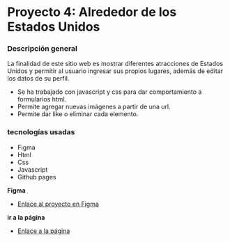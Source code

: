 # Proyecto 4: Alrededor de los Estados Unidos

### Descripción general

La finalidad de este sitio web es mostrar diferentes atracciones de Estados Unidos y permitir al usuario ingresar sus propios lugares, además de editar los datos de su perfil.
- Se ha trabajado con javascript y css para dar comportamiento a formularios html.
- Permite agregar nuevas imágenes a partir de una url.
- Permite dar like o eliminar cada elemento.

### tecnologías usadas

* Figma
* Html
* Css
* Javascript
* Github pages

**Figma**

* [Enlace al proyecto en Figma](https://www.figma.com/file/LDMgqWesKpQkIwhOfEBuTS/WEB%2C-Sprint-5%3A-Around-The-U.S.-%7C-desktop-%2B-mobile?node-id=0%3A1)

**ir a la página**

* [Enlace a la página](https://hamelyncode.github.io/web_project_4_esp/)